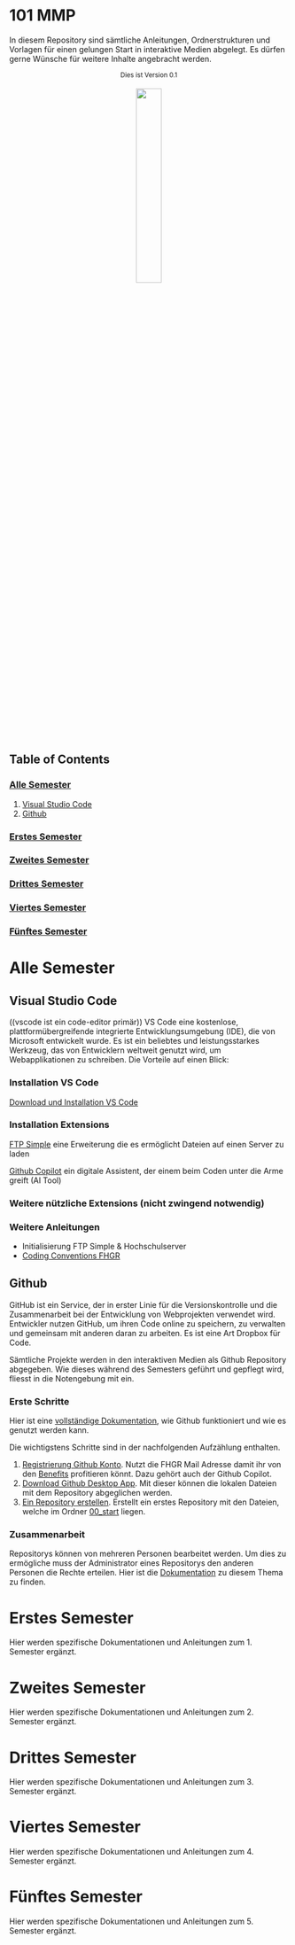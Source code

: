 # 101 MMP

In diesem Repository sind sämtliche Anleitungen, Ordnerstrukturen und Vorlagen für einen gelungen Start in interaktive Medien abgelegt. Es dürfen gerne Wünsche für weitere Inhalte angebracht werden.
<div align="center">
  <sub>Dies ist Version 0.1</sub>
</div>
<br>
<div align="center">
<img src="https://www.fhgr.ch/typo3conf/ext/sfptemplate/RootPage/Default/Resources/Public/Partials/Logo/Images/Logo.svg" width="30%">
</div>

## Table of Contents
### [Alle Semester](#alle-semester)
1. [Visual Studio Code](#visual-studio-code)
2. [Github](#github)

### [Erstes Semester](#ertes-semester-1)
### [Zweites Semester](#zweites-semester-1)
### [Drittes Semester](#drittes-semester-1)
### [Viertes Semester](#viertes-semester-1)
### [Fünftes Semester](#fünftes-semester-1)

# Alle Semester

## Visual Studio Code
((vscode ist ein code-editor primär)) VS Code eine kostenlose, plattformübergreifende integrierte Entwicklungsumgebung (IDE), die von Microsoft entwickelt wurde. Es ist ein beliebtes und leistungsstarkes Werkzeug, das von Entwicklern weltweit genutzt wird, um Webapplikationen zu schreiben. Die Vorteile auf einen Blick:
### Installation VS Code
[Download und Installation VS Code](https://code.visualstudio.com/)


### Installation Extensions
[FTP Simple](https://marketplace.visualstudio.com/items?itemName=GitHub.copilot) eine Erweiterung die es ermöglicht Dateien auf einen Server zu laden

[Github Copilot](https://marketplace.visualstudio.com/items?itemName=GitHub.copilot) ein digitale Assistent, der einem beim Coden unter die Arme greift (AI Tool)

### Weitere nützliche Extensions (nicht zwingend notwendig)

### Weitere Anleitungen
- Initialisierung FTP Simple & Hochschulserver
- [Coding Conventions FHGR](https://github.com/MaxiMilli/MMP-Coding-Conventions)
## Github
GitHub ist ein Service, der in erster Linie für die Versionskontrolle und die Zusammenarbeit bei der Entwicklung von Webprojekten verwendet wird. Entwickler nutzen GitHub, um ihren Code online zu speichern, zu verwalten und gemeinsam mit anderen daran zu arbeiten. Es ist eine Art Dropbox für Code.

Sämtliche Projekte werden in den interaktiven Medien als Github Repository abgegeben. Wie dieses während des Semesters geführt und gepflegt wird, fliesst in die Notengebung mit ein.

### Erste Schritte
Hier ist eine [vollständige Dokumentation](https://docs.github.com/de/get-started/onboarding/getting-started-with-your-github-account), wie Github funktioniert und wie es genutzt werden kann.

Die wichtigstens Schritte sind in der nachfolgenden Aufzählung enthalten.

1. [Registrierung Github Konto](https://education.github.com/students). Nutzt die FHGR Mail Adresse damit ihr von den [Benefits](https://education.github.com/pack/offers) profitieren könnt. Dazu gehört auch der Github Copilot.
2. [Download Github Desktop App](https://marketplace.visualstudio.com/items?itemName=GitHub.copilot). Mit dieser können die lokalen Dateien mit dem Repository abgeglichen werden.
3. [Ein Repository erstellen](https://docs.github.com/de/desktop/installing-and-configuring-github-desktop/overview/creating-your-first-repository-using-github-desktop). Erstellt ein erstes Repository mit den Dateien, welche im Ordner [00_start](https://github.com/Interaktive-Medien/101-MMP/tree/main/00_start) liegen.


### Zusammenarbeit
Repositorys können von mehreren Personen bearbeitet werden. Um dies zu ermögliche muss der Administrator eines Repositorys den anderen Personen die Rechte erteilen. Hier ist die [Dokumentation](https://docs.github.com/de/repositories/managing-your-repositorys-settings-and-features/managing-repository-settings/managing-teams-and-people-with-access-to-your-repository) zu diesem Thema zu finden.


# Erstes Semester
Hier werden spezifische Dokumentationen und Anleitungen zum 1. Semester ergänzt.

# Zweites Semester
Hier werden spezifische Dokumentationen und Anleitungen zum 2. Semester ergänzt.

# Drittes Semester
Hier werden spezifische Dokumentationen und Anleitungen zum 3. Semester ergänzt.

# Viertes Semester
Hier werden spezifische Dokumentationen und Anleitungen zum 4. Semester ergänzt.

# Fünftes Semester
Hier werden spezifische Dokumentationen und Anleitungen zum 5. Semester ergänzt.
